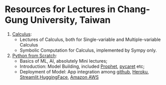Resources for Lectures in Chang-Gung University, Taiwan
===
1. [Calculus](Calculus): 
   - Lectures of Calculus, both for Single-variable and Multiple-variable Calculus
   - Symbolic Computation for Calculus, implemented by Sympy only.
2. [Python from Scratch](Python_IM):
   - Basics of ML, AI, absolutely Mini lectures;
   - Introduction: Model Building, included [Prophet](https://github.com/facebook/prophet), [pycaret](https://pycaret.gitbook.io/docs/) etc;
   - Deployment of Model: App integration among [github](https://github.com), [Heroku](https://www.heroku.com), [Streamlit](Streamlit),[HuggingFace](https://huggingface.co), [Amazon AWS](https://aws.amazon.com/console/) 
   
